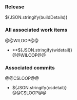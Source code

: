 ### Release ### 
${JSON.stringify(buildDetails)}     

### All associated work items  
@@WILOOP@@  
* **${JSON.stringify(widetail)}  
@@WILOOP@@  
 
### Associated commits
@@CSLOOP@@  
* ${JSON.stringify(csdetail)}  
@@CSLOOP@@